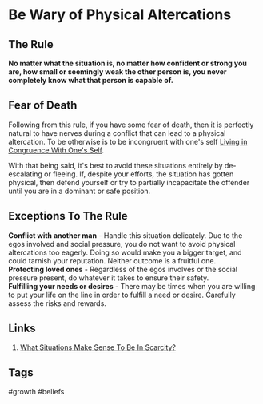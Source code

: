 # Be Wary of Physical Altercations

## The Rule
**No matter what the situation is, no matter how confident or strong you are, how small or seemingly weak the other person is, you never completely know what that person is capable of.**  

## Fear of Death
Following from this rule, if you have some fear of death, then it is perfectly natural to have nerves during a conflict that can lead to a physical altercation. To be otherwise is to be incongruent with one's self [Living in Congruence With One's Self](https://github.com/EliotKhachi//publicZk/tree/main/202307310121).  

With that being said, it's best to avoid these situations entirely by de-escalating or fleeing. If, despite your efforts, the situation has gotten physical, then defend yourself or try to partially incapacitate the offender until you are in a dominant or safe position.  

## Exceptions To The Rule 
**Conflict with another man** - Handle this situation delicately. Due to the egos involved and social pressure, you do not want to avoid physical altercations too eagerly. Doing so would make you a bigger target, and could tarnish your reputation. Neither outcome is a fruitful one.  
**Protecting loved ones** - Regardless of the egos involves or the social pressure present, do whatever it takes to ensure their safety.  
**Fulfilling your needs or desires** - There may be times when you are willing to put your life on the line in order to fulfill a need or desire. Carefully assess the risks and rewards.  

## Links
1. [What Situations Make Sense To Be In Scarcity?](https://github.com/EliotKhachi//publicZk/tree/main/202308240240)

## Tags
#growth #beliefs
